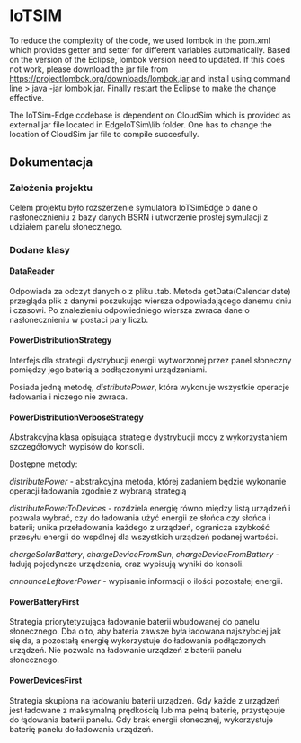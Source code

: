 # IoTSIM

To reduce the complexity of the code, we used lombok in the pom.xml which provides getter and setter for different variables automatically. Based on the version of the Eclipse, lombok version need to updated. If this does not work, please download the jar file from  https://projectlombok.org/downloads/lombok.jar and install using command line > java -jar lombok.jar. Finally restart the Eclipse to make the change effective.

The IoTSim-Edge codebase is dependent on CloudSim which is provided as external jar file located in EdgeIoTSim\lib folder. One has to change the location of CloudSim jar file to compile succesfully.

## Dokumentacja

### Założenia projektu

Celem projektu było rozszerzenie symulatora IoTSimEdge o dane o nasłonecznieniu z bazy danych BSRN i utworzenie prostej symulacji z udziałem panelu słonecznego. 

### Dodane klasy

#### DataReader
Odpowiada za odczyt danych o  z pliku .tab. Metoda getData(Calendar date) przegląda plik z danymi poszukując wiersza odpowiadającego danemu dniu i czasowi. Po znalezieniu odpowiedniego wiersza zwraca dane o nasłonecznieniu w postaci pary liczb.

#### PowerDistributionStrategy
Interfejs dla strategii dystrybucji energii wytworzonej przez panel słoneczny pomiędzy jego baterią a podłączonymi urządzeniami.

Posiada jedną metodę, *distributePower*, która wykonuje wszystkie operacje ładowania i niczego nie zwraca.

#### PowerDistributionVerboseStrategy
Abstrakcyjna klasa opisująca strategie dystrybucji mocy z wykorzystaniem szczegółowych wypisów do konsoli.

Dostępne metody:

*distributePower* - abstrakcyjna metoda, której zadaniem będzie wykonanie operacji ładowania zgodnie z wybraną strategią

*distributePowerToDevices* - rozdziela energię równo między listą urządzeń i pozwala wybrać, czy do ładowania użyć energii ze słońca czy słońca i baterii; unika przeładowania każdego z urządzeń, ogranicza szybkość przesyłu energii do wspólnej dla wszystkich urządzeń podanej wartości.

*chargeSolarBattery*, *chargeDeviceFromSun*, *chargeDeviceFromBattery* - ładują pojedyncze urządzenia, oraz wypisują wyniki do konsoli.

*announceLeftoverPower* - wypisanie informacji o ilości pozostałej energii.

#### PowerBatteryFirst
Strategia priorytetyzująca ładowanie baterii wbudowanej do panelu słonecznego. Dba o to, aby bateria zawsze była ładowana najszybciej jak się da, a pozostałą energię wykorzystuje do ładowania podłączonych urządzeń. Nie pozwala na ładowanie urządzeń z baterii panelu słonecznego.

#### PowerDevicesFirst
Strategia skupiona na ładowaniu baterii urządzeń. Gdy każde z urządzeń jest ładowane z maksymalną prędkością lub ma pełną baterię, przystępuje do łądowania baterii panelu. Gdy brak energii słonecznej, wykorzystuje baterię panelu do ładowania urządzeń. 
